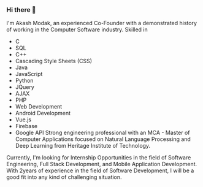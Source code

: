 ### Hi there 👋

<!--
**akashmodak97/akashmodak97** is a ✨ _special_ ✨ repository because its `README.md` (this file) appears on your GitHub profile.

Here are some ideas to get you started:

- 🔭 I’m currently working on ...
- 🌱 I’m currently learning ...
- 👯 I’m looking to collaborate on ...
- 🤔 I’m looking for help with ...
- 💬 Ask me about ...
- 📫 How to reach me: ...
- 😄 Pronouns: ...
- ⚡ Fun fact: ...
-->
I'm Akash Modak, an experienced Co-Founder with a demonstrated history of working in the Computer Software industry. Skilled in 
- C
- SQL
- C++
- Cascading Style Sheets (CSS)
- Java
- JavaScript
- Python
- JQuery
- AJAX
- PHP
- Web Development
- Android Development
- Vue.js
- Firebase
- Google API
Strong engineering professional with an MCA - Master of Computer Applications focused on Natural Language Processing and Deep Learning from Heritage Institute of Technology. 

Currently, I'm looking for Internship Opportunities in the field of Software Engineering, Full Stack Development, and Mobile Application Development. With 2years of experience in the field of Software Development, I will be a good fit into any kind of challenging situation. 

